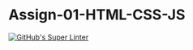 # Assign-01-HTML-CSS-JS
[![GitHub's Super Linter](https://github.com/ICS20-Programming-Emilielsm/Assign-01-HTML-CSS-JS/workflows/GitHub's%20Super%20Linter/badge.svg)](https://github.com/ICS20-Programming-Emilielsm/Assign-01-HTML-CSS-JS/actions)
